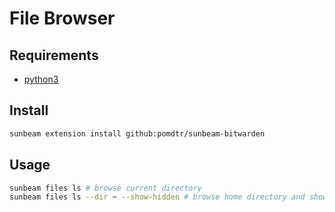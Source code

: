 # File Browser

## Requirements

- [python3](https://www.python.org)

## Install

```bash
sunbeam extension install github:pomdtr/sunbeam-bitwarden
```

## Usage

```bash
sunbeam files ls # browse current directory
sunbeam files ls --dir ~ --show-hidden # browse home directory and show hidden files
```
